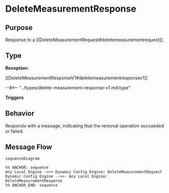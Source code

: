 <div class="message">

# DeleteMeasurementResponse

## Purpose

<!-- --8<-- [start:purpose] -->
Response to a [[DeleteMeasurementRequest#deletemeasurementrequest]].
<!-- --8<-- [end:purpose] -->

## Type

<!-- --8<-- [start:type] -->
**Reception:**

[[DeleteMeasurementResponseV1#deletemeasurementresponsev1]]

--8<-- "../types/delete-measurement-response-v1.md:type"

**Triggers**



<!-- --8<-- [end:type] -->

## Behavior

<!-- --8<-- [start:behavior] -->
Responds with a message, indicating that the removal operation succeeded or failed. 
<!-- --8<-- [end:behavior] -->


## Message Flow

<!-- --8<-- [start:messages] -->
```mermaid
sequenceDiagram

%% ANCHOR: sequence
Any Local Engine ->>+ Dynamic Config Engine: DeleteMeasurementRequest
Dynamic Config Engine -->>- Any Local Engine: DeleteMeasurementResponse
%% ANCHOR_END: sequence
```

<!-- --8<-- [end:messages] -->

</div>